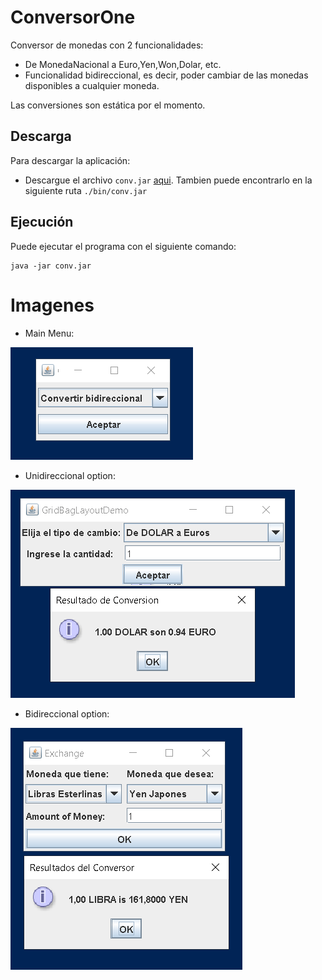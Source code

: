 # ConversorOne
Conversor de monedas con 2 funcionalidades:
- De MonedaNacional a Euro,Yen,Won,Dolar, etc.
- Funcionalidad bidireccional, es decir, poder cambiar de las monedas disponibles a cualquier moneda.

Las conversiones son estática por el momento.

## Descarga

Para descargar la aplicación:
- Descargue el archivo `conv.jar` [aqui](./conv.jar). Tambien puede encontrarlo en la siguiente ruta `./bin/conv.jar`

## Ejecución
Puede ejecutar el programa con el siguiente comando:
```console
java -jar conv.jar
```
# Imagenes

- Main Menu:

![Main Option](./imgs/mainOptions.PNG)
- Unidireccional option:

![Unidireccional Option](./imgs/unidireccionalOption.PNG)
- Bidireccional option:

![Bidireccional Option](./imgs/bidireccionalOption.PNG)